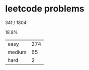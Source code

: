 # leetcode problems

341 / 1804

18.9%

|        |     |
| ------ | --- |
| easy   | 274  |
| medium | 65   |
| hard   | 2   |

